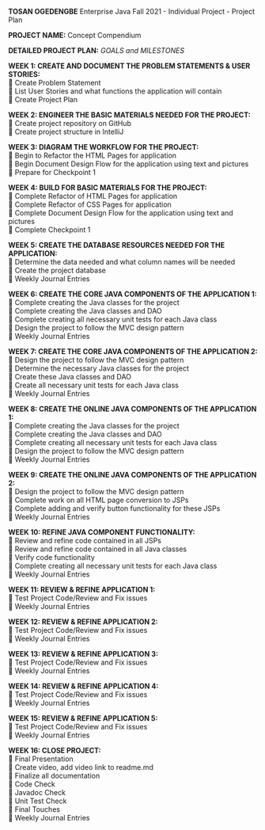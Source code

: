 **TOSAN OGEDENGBE**
Enterprise Java Fall 2021 - Individual Project - Project Plan

**PROJECT NAME:** Concept Compendium

**DETAILED PROJECT PLAN:** *GOALS and MILESTONES*

**WEEK 1: CREATE AND DOCUMENT THE PROBLEM STATEMENTS & USER STORIES:**  
    Create Problem Statement  
    List User Stories and what functions the application will contain  
    Create Project Plan  

**WEEK 2: ENGINEER THE BASIC MATERIALS NEEDED FOR THE PROJECT:**  
    Create project repository on GitHub  
    Create project structure in IntelliJ   

**WEEK 3: DIAGRAM THE WORKFLOW FOR THE PROJECT:**   
   Begin to Refactor the HTML Pages for application  
	Begin Document Design Flow for the application using text and pictures  
	Prepare for Checkpoint 1  

**WEEK 4: BUILD FOR BASIC MATERIALS FOR THE PROJECT:**  
	Complete Refactor of HTML Pages for application  
	Complete Refactor of CSS Pages for application  
	Complete Document Design Flow for the application using text and pictures  
	Complete Checkpoint 1  

**WEEK 5: CREATE THE DATABASE RESOURCES NEEDED FOR THE APPLICATION:**  
	Determine the data needed and what column names will be needed  
	Create the project database  
	Weekly Journal Entries

**WEEK 6: CREATE THE CORE JAVA COMPONENTS OF THE APPLICATION 1:**  
	Complete creating the Java classes for the project  
	Complete creating the Java classes and DAO  
	Complete creating all necessary unit tests for each Java class  
	Design the project to follow the MVC design pattern  
	Weekly Journal Entries

**WEEK 7: CREATE THE CORE JAVA COMPONENTS OF THE APPLICATION 2:**  
	Design the project to follow the MVC design pattern  
	Determine the necessary Java classes for the project  
	Create these Java classes and DAO  
	Create all necessary unit tests for each Java class  
	Weekly Journal Entries

**WEEK 8: CREATE THE ONLINE JAVA COMPONENTS OF THE APPLICATION 1:**  
	Complete creating the Java classes for the project  
	Complete creating the Java classes and DAO  
	Complete creating all necessary unit tests for each Java class  
	Design the project to follow the MVC design pattern  
	Weekly Journal Entries

**WEEK 9: CREATE THE ONLINE JAVA COMPONENTS OF THE APPLICATION 2:**  
	Design the project to follow the MVC design pattern  
	Complete work on all HTML page conversion to JSPs  
	Complete adding and verify button functionality for these JSPs  
	Weekly Journal Entries

**WEEK 10: REFINE JAVA COMPONENT FUNCTIONALITY:**  
	Review and refine code contained in all JSPs  
	Review and refine code contained in all Java classes  
	Verify code functionality   
	Complete creating all necessary unit tests for each Java class  
	Weekly Journal Entries  

**WEEK 11: REVIEW & REFINE APPLICATION 1:**  
	Test Project Code/Review and Fix issues  
	Weekly Journal Entries

**WEEK 12: REVIEW & REFINE APPLICATION 2:**  
	Test Project Code/Review and Fix issues  
	Weekly Journal Entries

**WEEK 13: REVIEW & REFINE APPLICATION 3:**  
	Test Project Code/Review and Fix issues  
	Weekly Journal Entries

**WEEK 14: REVIEW & REFINE APPLICATION 4:**  
	Test Project Code/Review and Fix issues  
	Weekly Journal Entries

**WEEK 15: REVIEW & REFINE APPLICATION 5:**  
	Test Project Code/Review and Fix issues  
	Weekly Journal Entries

**WEEK 16: CLOSE PROJECT:**  
	Final Presentation   
	Create video, add video link to readme.md  
	Finalize all documentation  
	Code Check  
	Javadoc Check  
	Unit Test Check  
	Final Touches  
	Weekly Journal Entries  


